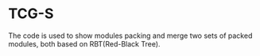 # TCG-S
The code is used to show modules packing and merge two sets of packed modules, both based on RBT(Red-Black Tree).
